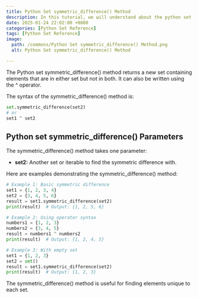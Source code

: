 ```yaml
---
title: Python Set symmetric_difference() Method 
description: In this tutorial, we will understand about the python set symmetric_difference() method and its uses.
date: 2025-01-24 22:02:00 +0800
categories: [Python Set Reference]
tags: [Python Set Reference]
image:
  path: /commons/Python Set symmetric_difference() Method.png
  alt: Python Set symmetric_difference() Method 

---
```


The Python set symmetric_difference() method returns a new set containing elements that are in either set but not in both. It can also be written using the ^ operator.

<script type="text/javascript">
	atOptions = {
		'key' : 'f934c5057f4cfe34762901514605d248',
		'format' : 'iframe',
		'height' : 180,
		'width' : 800,
		'params' : {}
	};
</script>
<script type="text/javascript" src="//www.highperformanceformat.com/f934c5057f4cfe34762901514605d248/invoke.js"></script>
The syntax of the symmetric_difference() method is:

```python
set.symmetric_difference(set2)
# or
set1 ^ set2
```

<script type="text/javascript">
	atOptions = {
		'key' : 'f934c5057f4cfe34762901514605d248',
		'format' : 'iframe',
		'height' : 180,
		'width' : 800,
		'params' : {}
	};
</script>
<script type="text/javascript" src="//www.highperformanceformat.com/f934c5057f4cfe34762901514605d248/invoke.js"></script>
## Python set symmetric_difference() Parameters

The symmetric_difference() method takes one parameter:

* **set2:** Another set or iterable to find the symmetric difference with.

Here are examples demonstrating the symmetric_difference() method:

```python
# Example 1: Basic symmetric difference
set1 = {1, 2, 3, 4}
set2 = {3, 4, 5, 6}
result = set1.symmetric_difference(set2)
print(result)  # Output: {1, 2, 5, 6}

# Example 2: Using operator syntax
numbers1 = {1, 2, 3}
numbers2 = {3, 4, 5}
result = numbers1 ^ numbers2
print(result)  # Output: {1, 2, 4, 5}

# Example 3: With empty set
set1 = {1, 2, 3}
set2 = set()
result = set1.symmetric_difference(set2)
print(result)  # Output: {1, 2, 3}
```

<script type="text/javascript">
	atOptions = {
		'key' : 'f934c5057f4cfe34762901514605d248',
		'format' : 'iframe',
		'height' : 180,
		'width' : 800,
		'params' : {}
	};
</script>
<script type="text/javascript" src="//www.highperformanceformat.com/f934c5057f4cfe34762901514605d248/invoke.js"></script>
The symmetric_difference() method is useful for finding elements unique to each set.